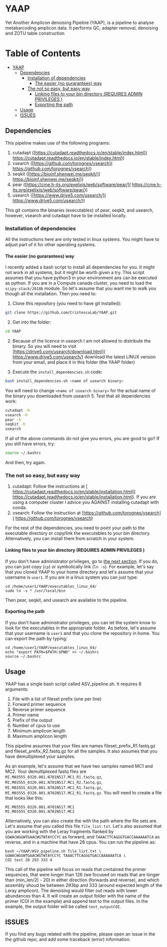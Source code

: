﻿# YAAP
Yet Another Amplicon denoising Pipeline (YAAP), is a pipeline to analyse 
metabarcoding amplicon data. It performs QC, adapter removal, denoising and 
ZOTU table construction

Table of Contents
=================

   * [YAAP](#yaap)
      * [Dependencies](#dependencies)
         * [Installation of dependencies](#installation-of-dependencies)
            * [The easier (no gurarantees) way](#the-easier-no-gurarantees-way)
         * [The not so easy, but easy way](#the-not-so-easy-but-easy-way)
            * [Linking files to your bin directory (REQUIRES ADMIN PRIVILEGES )](#linking-files-to-your-bin-directory-requires-admin-privileges-)
            * [Exporting the path](#exporting-the-path)
      * [Usage](#usage)
      * [ISSUES](#issues)

## Dependencies
This pipeline makes use of the following programs:
1. cutadapt ([https://cutadapt.readthedocs.io/en/stable/index.html](
https://cutadapt.readthedocs.io/en/stable/index.html))
2. vsearch ([https://github.com/torognes/vsearch](
https://github.com/torognes/vsearch))
3. seqkit ([https://bioinf.shenwei.me/seqkit/](
https://bioinf.shenwei.me/seqkit/))
4. pear ([https://cme.h-its.org/exelixis/web/software/pear/](
https://cme.h-its.org/exelixis/web/software/pear/))
5. usearch ([https://www.drive5.com/usearch/](
https://www.drive5.com/usearch/))

This git contains the binaries (executables) of pear, seqkit, and usearch, 
however, vsearch and cutadapt have to be installed locally.

### Installation of dependencies
All the instructions here are only tested in linux systems. You might have to 
adjust part of it for other operating systems.

#### **The easier (no gurarantees) way**
I recently added a bash script to install all dependencies for you. It might 
not work in all systems, but it might be worth given a try. This script assumes
that you have python3 in your environment ans can be executed as python. If you
are in a Compute canada cluster, you need to load the `scipy-stack/2018b` 
module. So let's assume that you want me to walk you though all the 
installation. Then you need to:
1. Clone this repository (you need to have git installed):
```bash
git clone https://github.com/CristescuLab/YAAP.git
```
2. Get into the folder:
```bash
cd YAAP
```
2.  Because of the licence in usearch I am not allowed to distribute the binary.
So you will need to visit [https://drive5.com/usearch/download.html](
https://www.drive5.com/usearch/) download 
the latest LINUX version from your email, and place it in this folder (the YAAP 
folder)

4. Execute the `install_dependencies.sh` code:
```bash
bash install_dependencies.sh <name of usearch binary>
```
You will need to change `<name of usearch binary>` for the actual name of the 
binary you downloaded from usearch 
5. Test that all dependencies work:
```bash
cutadapt -h
vsearch -h
pear -h
seqkit -h
usearch 
```
If all of the above commands do not give you errors, you are good to go!! If you still have errors, try:
```bash
source ~/.bashrc
```
And then, try again.

### **The not so easy, but easy way**
1. cutadapt: Follow the instructions at [
https://cutadapt.readthedocs.io/en/stable/installation.html](
https://cutadapt.readthedocs.io/en/stable/installation.html). If you are using 
a computer cluster I advice you AGAINST installing cutadapt with conda.
2. vsearch: Follow the instruction at [https://github.com/torognes/vsearch](
https://github.com/torognes/vsearch)

For the rest of the dependencies, you need to point your path to the executable
directory or copy/link the executables to your bin directory.  Alternatively, 
you can install them from scratch in your system.

#### Linking files to your bin directory (REQUIRES ADMIN PRIVILEGES )
If you don't have administrator privileges, go to [the next section](#exporting-the-path). 
If you do, you can just copy (`cp`) or symbolically link (`ln -s`). 
For example, let's say that you cloned YAAP to your home directory and let's 
assume that your username is `user1`. If you are in a linux system you can just
 type:

```
cd /home/user1/YAAP/executables_linux_64/
sudo ln -s * /usr/local/bin
```

Then pear, seqkit, and usearch are available to the pipeline.


#### Exporting the path
If you don't have administrator privileges, you can let the system know to look
 for the executables in the appropriate folder. As before, let's assume that 
 your username is `user1` and that you clone the repository in home. You can 
 export the path by typing:
```
cd /home/user1/YAAP/executables_linux_64/
echo "export PATH=$PATH:$PWD" >> ~/.bashrc
source ~/.bashrc
```

## Usage
YAAP has a single bash script called ASV_pipeline.sh. It requires 8 arguments:
1. File with a list of fileset prefix (one per line)
2. Forward primer sequence
3. Reverse primer sequence
4. Primer name
5. Prefix of the output
6. Number of cpus to use
7. Minimum amplicon length
8. Maximum amplicon length

This pipeline assumes that your files are names fileset_prefix_R1.fastq.gz and 
fileset_prefix_R2.fastq.gz for all the samples. It also assumes that you have 
demultiplexed your samples.

As an example, let's assume that we have two samples named MC1 and MC2. Your 
demultiplexed fastq files are `MI.M03555_0320.001.N701N517.MC1_R1.fastq.gz`, 
`MI.M03555_0320.001.N701N517.MC1_R2.fastq.gz`, 
`MI.M03555_0320.001.N702N517.MC2_R1.fastq.gz`,
`MI.M03555_0320.001.N702N517.MC2_R1.fastq.gz`.
 You will need to create a file that looks like this:
 ```
MI.M03555_0320.001.N701N517.MC1
MI.M03555_0320.001.N702N517.MC2 
 ```
Alternatively, you can also create the with the path where the file sets are. 
Let's assume that you called this file `file_list.txt`. Let's also assumed that
 you are working with the Leray fragments flanked by 
 `GGWACWGGWTGAACWGTWTAYCCYC` as forward, and `TAAACTTCAGGGTGACCAAAAAATCA` as 
 reverse, and in a machine that have 28 cpus. You can run the pipeline as:
```
bash ~/YAAP/ASV_pipeline.sh file_list.txt \
GGWACWGGWTGAACWGTWTAYCCYC TAAACTTCAGGGTGACCAAAAAATCA \
COI test 28 293 333 4
```

This call of the pipeline will focus on reads that contained the primer 
sequences, that were longer than 126 (we focused on reads that are longer than 
(min_len/2) - 20) in either direction (forwards and reverse), and which 
assembly shoud be between 293bp and 333 (around expected length of the Leray 
amplicon). The denoising would filter out reads with lower abundances than 4.
It will create an output folder with the name of the primer (COI in 
the example) and append test to the output files. In the example, the output 
folder will be called `test_outputCOI`.


## ISSUES
If you find any bugs related with the pipeline, please open an issue in the the
github repo, and add some traceback (error) information.
